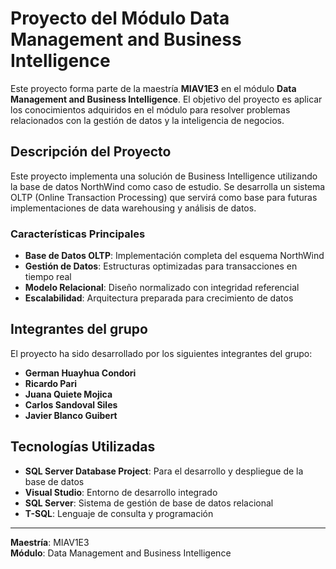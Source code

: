 # Proyecto del Módulo Data Management and Business Intelligence

Este proyecto forma parte de la maestría **MIAV1E3** en el módulo **Data Management and Business Intelligence**. El objetivo del proyecto es aplicar los conocimientos adquiridos en el módulo para resolver problemas relacionados con la gestión de datos y la inteligencia de negocios.

## Descripción del Proyecto

Este proyecto implementa una solución de Business Intelligence utilizando la base de datos NorthWind como caso de estudio. Se desarrolla un sistema OLTP (Online Transaction Processing) que servirá como base para futuras implementaciones de data warehousing y análisis de datos.

### Características Principales

- **Base de Datos OLTP**: Implementación completa del esquema NorthWind
- **Gestión de Datos**: Estructuras optimizadas para transacciones en tiempo real
- **Modelo Relacional**: Diseño normalizado con integridad referencial
- **Escalabilidad**: Arquitectura preparada para crecimiento de datos

## Integrantes del grupo

El proyecto ha sido desarrollado por los siguientes integrantes del grupo:

- **German Huayhua Condori**
- **Ricardo Pari**
- **Juana Quiete Mojica**
- **Carlos Sandoval Siles**
- **Javier Blanco Guibert**

## Tecnologías Utilizadas

- **SQL Server Database Project**: Para el desarrollo y despliegue de la base de datos
- **Visual Studio**: Entorno de desarrollo integrado
- **SQL Server**: Sistema de gestión de base de datos relacional
- **T-SQL**: Lenguaje de consulta y programación
---

**Maestría**: MIAV1E3  
**Módulo**: Data Management and Business Intelligence  
